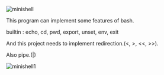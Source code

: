 ![minishell](https://user-images.githubusercontent.com/53372971/131770553-ab2be6ef-383c-4e39-aafa-a6f77403f9e1.JPG)

This program can implement some features of bash.

builtin : echo, cd, pwd, export, unset, env, exit

And this project needs to implement redirection.(<, >, <<, >>).

Also pipe.(|)

![minishell1](https://user-images.githubusercontent.com/53372971/131774047-066f5831-ada9-41b9-8820-3133750bcaf9.JPG)
